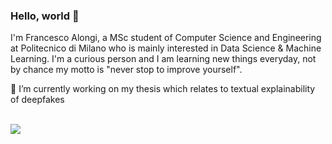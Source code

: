 ### Hello, world 👋

I'm Francesco Alongi, a MSc student of Computer Science and Engineering at Politecnico di Milano who is mainly interested in Data Science & Machine Learning.
I'm a curious person and I am learning new things everyday, not by chance my motto is "never stop to improve yourself".

🔭 I’m currently working on my thesis which relates to textual explainability of deepfakes

</br>
<a href="https://www.linkedin.com/in/francesco-alongi/">
  <img src="https://img.shields.io/badge/LinkedIn-0077B5?style=flat&logo=linkedin&logoColor=white" />
</a>
